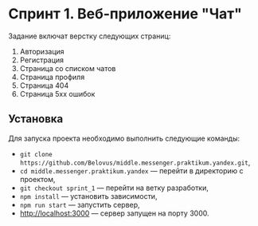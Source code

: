 # Спринт 1. Веб-приложение "Чат"

Задание включат верстку следующих страниц:

1. Авторизация
2. Регистрация
3. Страница со списком чатов
4. Страница профиля
5. Страница 404
6. Страница 5хх ошибок

## Установка

Для запуска проекта необходимо выполнить следующие команды:

- `git clone https://github.com/Belovus/middle.messenger.praktikum.yandex.git`,
- `cd middle.messenger.praktikum.yandex` — перейти в директорию с проектом,
- `git checkout sprint_1` — перейти на ветку разработки,
- `npm install` — установить зависимости,
- `npm run start` — запустить сервер,
- [http://localhost:3000](http://localhost:3000) — сервер запущен на порту 3000.


